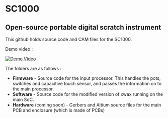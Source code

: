 # SC1000
## Open-source portable digital scratch instrument

This github holds source code and CAM files for the SC1000.

Demo video : 

[![Demo Video](https://img.youtube.com/vi/JTFGoQHsh3w/0.jpg)](https://www.youtube.com/watch?v=JTFGoQHsh3w)

The folders are as follows : 
* **Firmware** - Source code for the input processor. This handles the pots, switches and capacitive touch sensor, and passes the information on to the main processor.
* **Software** - Source code for the modified version of xwax running on the main SoC.
* **Hardware** (coming soon) - Gerbers and Altium source files for the main PCB and enclosure (which is made of PCBs)
